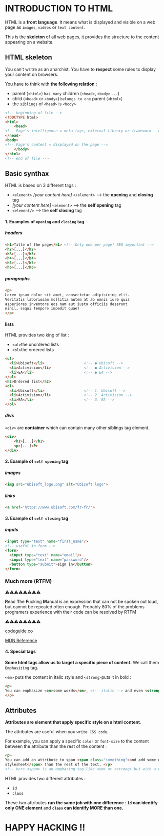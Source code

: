 # INTRODUCTION TO HTML


HTML is a **front language**. It means what is displayed and visible on a web page as `images`, `videos` or `text content`.

This is the **skeleton** of all web pages, it provides the structure to the content appearing on a website.


## HTML skeleton


You can't writre as an anarchist. You have to **respect** some rules to display your content on browsers.

You have to think with **the following relation** :

- parent (``<html>``) `has many` children (``<head>``, ``<body>`` . . .)
- child (``<head>`` or ``<body>``) `belongs to one` parent (``<html>``)
- the `siblings` of ``<head>`` is ``<body>``


```html
<!-- beginning of file -->
<!DOCTYPE html>
<html>
    <head>
<!-- Page's intelligence = meta tags, external library or framework -->
</head>
<body>
<!-- Page's content = displayed on the page -->
    </body>
</html>
<!-- end of file -->
```

## Basic synthax


HTML is based on 3 different tags :

- `<element>` _[your content here]_ `</element>` --> the **opening** and **closing** tag
- _[your content here]_ `<element>` --> the **self opening** tag
- `<element/>` --> the **self closing** tag


#### 1. Examples of `opening` and `closing` tag


##### headers


```html
<h1>Title of the page</h1> <!-- Only one per page! SEO important -->
<h2>[...]</h2>
<h3>[...]</h3>
<h4>[...]</h4>
<h5>[...]</h5>
<h6>[...]</h6>
```

##### paragraphs


```html
<p>
Lorem ipsum dolor sit amet, consectetur adipisicing elit.
Veritatis laboriosam mollitia autem at ab omnis iure quis
asperiores inventore eos nam aut iusto officiis deserunt
nihil, sequi tempore impedit quae?
</p>
```

#### lists


HTML provides two king of list :

* `<ul>`the unordered lists
* `<ol>`the ordered lists


```html
<ul>
  <li>Ubisoft</li>                  <!-- ● Ubisoft -->
  <li>Activision</li>               <!-- ● Activision -->
  <li>EA</li>                       <!-- ● EA -->
</ul>
<h2>Ordered list</h2>
<ol>
  <li>Ubisoft</li>                  <!-- 1. Ubisoft -->
  <li>Activision</li>               <!-- 2. Activision -->
  <li>EA</li>                       <!-- 3. EA -->
</ol>
```

##### divs


`<div>` are **container** which can contain many other siblings tag element.


```html
<div>
    <h1>[...]</h1>
    <p>[...]<P>
</div>
```

#### 2. Example of `self opening` tag


##### images


```html
<img src="ubisoft_logo.png" alt="Ubisoft logo">
```

##### links


```html
<a href="https://www.ubisoft.com/fr-fr/">
```

#### 3. Example of `self closing` tag


##### inputs


```html
<input type="text" name="first_name"/>
<!-- useful in form -->
<form>
  <input type="text" name="email"/>
  <input type="text" name="password"/>
  <button type="submit">sign in</button>
</form>
```

### Much more (RTFM)

⚠️⚠️⚠️⚠️⚠️⚠️⚠️⚠️

**R**ead **T**he **F**ucking **M**anual is an expression that can not be spoken out loud, but cannot be repeated often enough. Probably 80% of the problems programers experience with their code can be resolved by RTFM

⚠️⚠️⚠️⚠️⚠️⚠️⚠️⚠️


[codeguide.co](https://codeguide.co/)

[MDN Reference](https://developer.mozilla.org/en-US/docs/Web/HTML/Element)

#### 4. Special tags


**Some html tags allow us to target a specific piece of content.** We call them `Emphasizing` tag.

`<em>` puts the content in italic style and `<strong>`puts it in bold :


```html
<p>
You can emphasize <em>some words</em>, <!-- italic --> and even <strong>more if needed</strong> <!-- bold -->
</p>
```

## Attributes


**Attributes are element that apply specific style on a html content**.

The attributes are useful when you `write CSS code`.

For example, you can apply a specific `color` or `font-size` to the content between the attribute than the rest of the content :


```html
<p>
You can add an attribute to span <span class="something">and add some different
stylesheet</span> than the rest of the text. </p>
<!-- here <span> is an emphazing tag like <em> or <strong> but with a neutral behavior. The attribute 'class' overwritte his default behavior by adding the style you want -->
```

HTML provides two different attributes :

- `id`
- `class`

These two attributes **run the same job with one difference** : **`id` can identify only ONE element** and **`class` can identify MORE than one.**

# HAPPY HACKING !!

